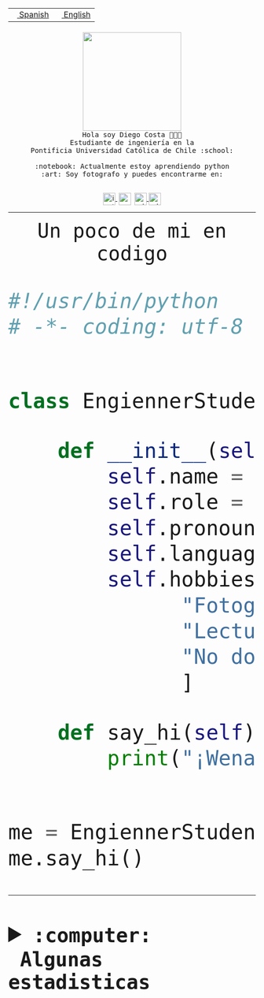 <table border="0"  align="right">
 <tr><td><a href="README.md"><img src="https://upload.wikimedia.org/wikipedia/commons/thumb/8/89/Bandera_de_Espa%C3%B1a.svg/1200px-Bandera_de_Espa%C3%B1a.svg.png" height="10"> Spanish</a></td>
 <td><a href="README.en.md"><img src="https://upload.wikimedia.org/wikipedia/commons/a/a4/Flag_of_the_United_States.svg" height="10"> English</a></td></tr>
</table><br><br><br>


<p align="center">
  <img src="https://github.com/diegocostares/diegocostares/blob/main/Images/aaa2.gif?raw=true" height="200px" weight="200px">
  <br><samp>
    Hola soy Diego Costa 👨🏻‍💻<br>
    Estudiante de ingeniería en la <br>
    Pontificia Universidad Católica de Chile :school:<br>
  <br>
    :notebook: Actualmente estoy aprendiendo python <br>
    :art: Soy fotografo y puedes encontrarme en: <br>
  <br></samp>
  
</p>

<p align="center">
   <a href="https://instagram.com/diegocosta_no" target="blank">
    <img 
    align="center" src="https://cdn.jsdelivr.net/npm/simple-icons@3.0.1/icons/instagram.svg" alt="instagram" height="25px" width="25px" />
  </a>
  <a style="border: 3px solid; color: white;"href="https://t.me/diegocosta_no" target="blank">
  <img
  align="center" alt="Telegram" width="25px" src="https://icons-for-free.com/iconfiles/png/512/Telegram-1324888767380505522.png" />
</a>
<a href="https://api.whatsapp.com/send?phone=56971897835&text=Hola!" target="blank">
  <img
  align="center" alt="wtsp" width="25px" src="https://img.icons8.com/pastel-glyph/2x/whatsapp--v2.png" />
</a>
<a href="https://www.linkedin.com/in/diego-costa-786249213/" target="blank">
  <img
  align="center" alt="wtsp" width="25px" src="https://img.icons8.com/metro/452/linkedin.png" />
</a>

  </a>
</p>

---


<p align="center"><font size="25"><samp>Un poco de mi en codigo</samp></front></p>


```python
#!/usr/bin/python
# -*- coding: utf-8 -*-


class EngiennerStudent:

    def __init__(self):
        self.name = "Diego Costa"
        self.role = "Estudiante"
        self.pronouns = "he/him"
        self.language_spoken = ["es_CL", "en_US"]
        self.hobbies = [
              "Fotografia",
              "Lectura",
              "No dormir",
              ]

    def say_hi(self):
        print("¡Wena mundo!")


me = EngiennerStudent()
me.say_hi()
```
---
<details>
  <summary><b><samp>:computer: &nbsp;Algunas estadisticas</samp></b></summary>
  <br/></p>

<!--START_SECTION:waka-->
![Code Time](http://img.shields.io/badge/Code%20Time-1%2C088%20hrs%2057%20mins-blue)

**Soy nocturno 🦉** 

```text
🌞 Mañana                 52 commits          ░░░░░░░░░░░░░░░░░░░░░░░░░   01.46 % 
🌆 Día                    1138 commits        ████████░░░░░░░░░░░░░░░░░   32.00 % 
🌃 Tarde                  1526 commits        ███████████░░░░░░░░░░░░░░   42.91 % 
🌙 Noche                  840 commits         ██████░░░░░░░░░░░░░░░░░░░   23.62 % 
```
📅 **Soy más productivo los Martes** 

```text
Lunes                    551 commits         ████░░░░░░░░░░░░░░░░░░░░░   15.49 % 
Martes                   629 commits         ████░░░░░░░░░░░░░░░░░░░░░   17.69 % 
Miércoles                463 commits         ███░░░░░░░░░░░░░░░░░░░░░░   13.02 % 
Jueves                   536 commits         ████░░░░░░░░░░░░░░░░░░░░░   15.07 % 
Viernes                  525 commits         ████░░░░░░░░░░░░░░░░░░░░░   14.76 % 
Sábado                   324 commits         ██░░░░░░░░░░░░░░░░░░░░░░░   09.11 % 
Domingo                  528 commits         ████░░░░░░░░░░░░░░░░░░░░░   14.85 % 
```


📊 **Esta semana me dediqué a** 

```text
🐱‍💻 Proyectos: 
2023-1-S4-Grupo2-Backend 4 hrs 3 mins        █████████░░░░░░░░░░░░░░░░   35.54 % 
Arqui-31                 3 hrs 7 mins        ███████░░░░░░░░░░░░░░░░░░   27.39 % 
respaldo                 1 hr 26 mins        ███░░░░░░░░░░░░░░░░░░░░░░   12.61 % 
latex-templates          1 hr 17 mins        ███░░░░░░░░░░░░░░░░░░░░░░   11.39 % 
2023-1-S4-Grupo2-Scraper 1 hr 1 min          ██░░░░░░░░░░░░░░░░░░░░░░░   08.93 % 
```


 Last Updated on 30/06/2023 14:19:14 UTC
<!--END_SECTION:waka-->
  
  

<p align="center"> <img src="https://github-readme-stats.vercel.app/api?username=diegocostares&show_icons=true&theme=ayu-mirage" alt="abhisheknaiidu" /></p>
 
</details>
